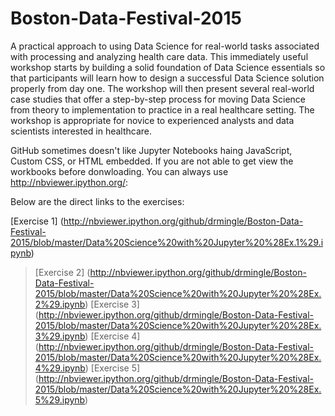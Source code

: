 # Boston-Data-Festival-2015
A practical approach to using Data Science for real-world tasks associated with processing and analyzing health care data. This immediately useful workshop starts by building a solid foundation of Data Science essentials so that participants will learn how to design a successful Data Science solution properly from day one. The workshop will then present several real-world case studies that offer a step-by-step process for moving Data Science from theory to implementation to practice in a real healthcare setting. The workshop is appropriate for novice to experienced analysts and data scientists interested in healthcare.

GitHub sometimes doesn't like Jupyter Notebooks haing JavaScript, Custom CSS, or HTML embedded. If you are not able to get view the workbooks before donwloading. You can always use http://nbviewer.ipython.org/:

Below are the direct links to the exercises:
>
[Exercise 1] (http://nbviewer.ipython.org/github/drmingle/Boston-Data-Festival-2015/blob/master/Data%20Science%20with%20Jupyter%20%28Ex.1%29.ipynb)
>[Exercise 2] (http://nbviewer.ipython.org/github/drmingle/Boston-Data-Festival-2015/blob/master/Data%20Science%20with%20Jupyter%20%28Ex.2%29.ipynb)
>[Exercise 3] (http://nbviewer.ipython.org/github/drmingle/Boston-Data-Festival-2015/blob/master/Data%20Science%20with%20Jupyter%20%28Ex.3%29.ipynb)
>[Exercise 4] (http://nbviewer.ipython.org/github/drmingle/Boston-Data-Festival-2015/blob/master/Data%20Science%20with%20Jupyter%20%28Ex.4%29.ipynb)
>[Exercise 5] (http://nbviewer.ipython.org/github/drmingle/Boston-Data-Festival-2015/blob/master/Data%20Science%20with%20Jupyter%20%28Ex.5%29.ipynb)



